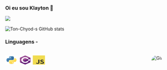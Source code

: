 ### Oi eu sou Klayton 👋


<div>
  <a href="https://www.linkedin.com/in/ton-chyod-s/" target="_blank"><img src="https://img.shields.io/badge/-LinkedIn-%230077B5?style=for-the-badge&logo=linkedin&logoColor=white" target="_blank"></a> 
</div>

![Ton-Chyod-s GitHub stats](https://github-readme-stats.vercel.app/api?username=Ton-Chyod-s&show_icons=true&theme=dracula)

### Linguagens - 

<div style="display: inline_block"><br>
<img align="center" alt="Klay-Python" height="30" width="40" src="https://raw.githubusercontent.com/devicons/devicon/master/icons/python/python-original.svg">
  <img align="center" alt="Klay-Csharp" height="30" width="40" src="https://raw.githubusercontent.com/devicons/devicon/master/icons/csharp/csharp-original.svg">
<img align="center" alt="Klay-Csharp" height="30" width="40" src=" https://raw.githubusercontent.com/devicons/devicon/master/icons/javascript/javascript-original.svg ">
  <img align="right" alt="Gif" height="150" style="border-radius:50px;" src="https://freepngimg.com/thumb/technology/35586-4-robot.png">
</div>

